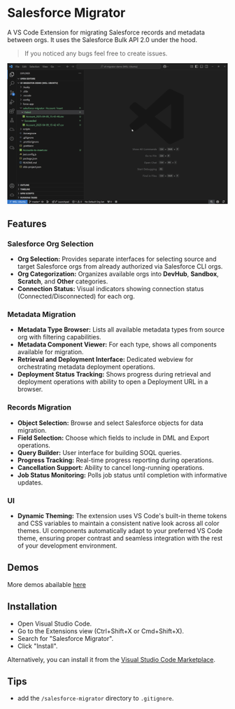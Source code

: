 # Salesforce Migrator

A VS Code Extension for migrating Salesforce records and metadata between orgs. It uses the Salesforce Bulk API 2.0 under the hood.

> If you noticed any bugs feel free to create issues.

![Export Records](/images/demos/export-records.gif "Export Records")

## Features

### Salesforce Org Selection

-   **Org Selection:** Provides separate interfaces for selecting source and target Salesforce orgs from already authorized via Salesforce CLI orgs.
-   **Org Categorization:** Organizes available orgs into **DevHub**, **Sandbox**, **Scratch**, and **Other** categories.
-   **Connection Status:** Visual indicators showing connection status (Connected/Disconnected) for each org.

### Metadata Migration

-   **Metadata Type Browser:** Lists all available metadata types from source org with filtering capabilities.
-   **Metadata Component Viewer:** For each type, shows all components available for migration.
-   **Retrieval and Deployment Interface:** Dedicated webview for orchestrating metadata deployment operations.
-   **Deployment Status Tracking:** Shows progress during retrieval and deployment operations with ability to open a Deployment URL in a browser.

### Records Migration

-   **Object Selection:** Browse and select Salesforce objects for data migration.
-   **Field Selection:** Choose which fields to include in DML and Export operations.
-   **Query Builder:** User interface for building SOQL queries.
-   **Progress Tracking:** Real-time progress reporting during operations.
-   **Cancellation Support:** Ability to cancel long-running operations.
-   **Job Status Monitoring:** Polls job status until completion with informative updates.

### UI

-   **Dynamic Theming:** The extension uses VS Code's built-in theme tokens and CSS variables to maintain a consistent native look across all color themes. UI components automatically adapt to your preferred VS Code theme, ensuring proper contrast and seamless integration with the rest of your development environment.

## Demos

More demos abailable [here](https://github.com/akutishevsky/salesforce-migrator/tree/main/images/demos)

## Installation

-   Open Visual Studio Code.
-   Go to the Extensions view (Ctrl+Shift+X or Cmd+Shift+X).
-   Search for "Salesforce Migrator".
-   Click "Install".

Alternatively, you can install it from the [Visual Studio Code Marketplace](https://marketplace.visualstudio.com/items?itemName=AntonKutishevsky.salesforce-migrator).

## Tips

-   add the `/salesforce-migrator` directory to `.gitignore`.
